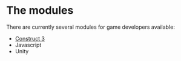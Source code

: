 # The modules
There are currently several modules for game developers available:

* [Construct 3](en/latest/construct3/)
* Javascript
* Unity










 
